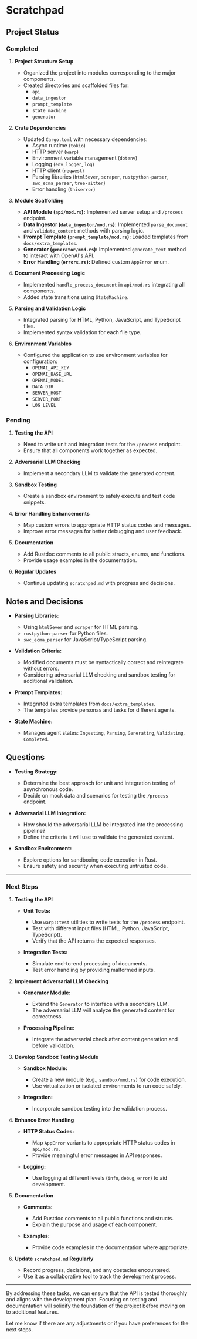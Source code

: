 # Scratchpad

## Project Status

### Completed

1. **Project Structure Setup**
   - Organized the project into modules corresponding to the major components.
   - Created directories and scaffolded files for:
     - `api`
     - `data_ingestor`
     - `prompt_template`
     - `state_machine`
     - `generator`

2. **Crate Dependencies**
   - Updated `Cargo.toml` with necessary dependencies:
     - Async runtime (`tokio`)
     - HTTP server (`warp`)
     - Environment variable management (`dotenv`)
     - Logging (`env_logger`, `log`)
     - HTTP client (`reqwest`)
     - Parsing libraries (`html5ever`, `scraper`, `rustpython-parser`, `swc_ecma_parser`, `tree-sitter`)
     - Error handling (`thiserror`)

3. **Module Scaffolding**
   - **API Module (`api/mod.rs`):** Implemented server setup and `/process` endpoint.
   - **Data Ingestor (`data_ingestor/mod.rs`):** Implemented `parse_document` and `validate_content` methods with parsing logic.
   - **Prompt Template (`prompt_template/mod.rs`):** Loaded templates from `docs/extra_templates`.
   - **Generator (`generator/mod.rs`):** Implemented `generate_text` method to interact with OpenAI's API.
   - **Error Handling (`errors.rs`):** Defined custom `AppError` enum.

4. **Document Processing Logic**
   - Implemented `handle_process_document` in `api/mod.rs` integrating all components.
   - Added state transitions using `StateMachine`.

5. **Parsing and Validation Logic**
   - Integrated parsing for HTML, Python, JavaScript, and TypeScript files.
   - Implemented syntax validation for each file type.

6. **Environment Variables**
   - Configured the application to use environment variables for configuration:
     - `OPENAI_API_KEY`
     - `OPENAI_BASE_URL`
     - `OPENAI_MODEL`
     - `DATA_DIR`
     - `SERVER_HOST`
     - `SERVER_PORT`
     - `LOG_LEVEL`

### Pending

1. **Testing the API**
   - Need to write unit and integration tests for the `/process` endpoint.
   - Ensure that all components work together as expected.

2. **Adversarial LLM Checking**
   - Implement a secondary LLM to validate the generated content.

3. **Sandbox Testing**
   - Create a sandbox environment to safely execute and test code snippets.

4. **Error Handling Enhancements**
   - Map custom errors to appropriate HTTP status codes and messages.
   - Improve error messages for better debugging and user feedback.

5. **Documentation**
   - Add Rustdoc comments to all public structs, enums, and functions.
   - Provide usage examples in the documentation.

6. **Regular Updates**
   - Continue updating `scratchpad.md` with progress and decisions.

## Notes and Decisions

- **Parsing Libraries:**
  - Using `html5ever` and `scraper` for HTML parsing.
  - `rustpython-parser` for Python files.
  - `swc_ecma_parser` for JavaScript/TypeScript parsing.

- **Validation Criteria:**
  - Modified documents must be syntactically correct and reintegrate without errors.
  - Considering adversarial LLM checking and sandbox testing for additional validation.

- **Prompt Templates:**
  - Integrated extra templates from `docs/extra_templates`.
  - The templates provide personas and tasks for different agents.

- **State Machine:**
  - Manages agent states: `Ingesting`, `Parsing`, `Generating`, `Validating`, `Completed`.

## Questions

- **Testing Strategy:**
  - Determine the best approach for unit and integration testing of asynchronous code.
  - Decide on mock data and scenarios for testing the `/process` endpoint.

- **Adversarial LLM Integration:**
  - How should the adversarial LLM be integrated into the processing pipeline?
  - Define the criteria it will use to validate the generated content.

- **Sandbox Environment:**
  - Explore options for sandboxing code execution in Rust.
  - Ensure safety and security when executing untrusted code.

---

### Next Steps

1. **Testing the API**

   - **Unit Tests:**
     - Use `warp::test` utilities to write tests for the `/process` endpoint.
     - Test with different input files (HTML, Python, JavaScript, TypeScript).
     - Verify that the API returns the expected responses.

   - **Integration Tests:**
     - Simulate end-to-end processing of documents.
     - Test error handling by providing malformed inputs.

2. **Implement Adversarial LLM Checking**

   - **Generator Module:**
     - Extend the `Generator` to interface with a secondary LLM.
     - The adversarial LLM will analyze the generated content for correctness.

   - **Processing Pipeline:**
     - Integrate the adversarial check after content generation and before validation.

3. **Develop Sandbox Testing Module**

   - **Sandbox Module:**
     - Create a new module (e.g., `sandbox/mod.rs`) for code execution.
     - Use virtualization or isolated environments to run code safely.

   - **Integration:**
     - Incorporate sandbox testing into the validation process.

4. **Enhance Error Handling**

   - **HTTP Status Codes:**
     - Map `AppError` variants to appropriate HTTP status codes in `api/mod.rs`.
     - Provide meaningful error messages in API responses.

   - **Logging:**
     - Use logging at different levels (`info`, `debug`, `error`) to aid development.

5. **Documentation**

   - **Comments:**
     - Add Rustdoc comments to all public functions and structs.
     - Explain the purpose and usage of each component.

   - **Examples:**
     - Provide code examples in the documentation where appropriate.

6. **Update `scratchpad.md` Regularly**

   - Record progress, decisions, and any obstacles encountered.
   - Use it as a collaborative tool to track the development process.

---

By addressing these tasks, we can ensure that the API is tested thoroughly and aligns with the development plan. Focusing on testing and documentation will solidify the foundation of the project before moving on to additional features.

Let me know if there are any adjustments or if you have preferences for the next steps.
